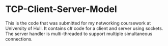 # TCP-Client-Server-Model
This is the code that was submitted for my networking coursework at University of Hull. It contains c# code for a client and server using sockets. The server handler is multi-threaded to support multiple simultaneous connections.
